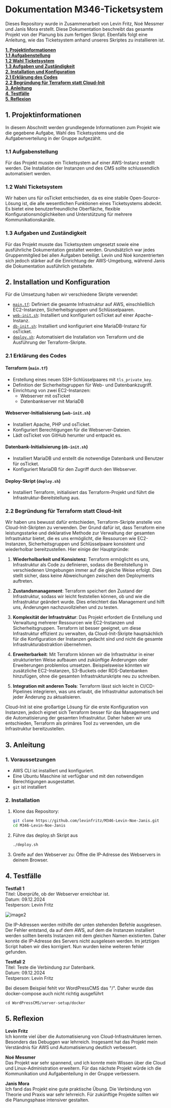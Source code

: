 # Dokumentation M346-Ticketsystem

Dieses Repository wurde in Zusammenarbeit von Levin Fritz, Noé Messmer und Janis Mora erstellt. Diese Dokumentation beschreibt das gesamte Projekt von der Planung bis zum fertigen Skript. Ebenfalls folgt eine Anleitung, wie das Ticketsystem anhand unseres Skriptes zu installieren ist.

[**1. Projektinformationen**](#anker)  
[**1.1 Aufgabenstellung**](#anker1)  
[**1.2 Wahl Ticketsystem**](#anker2)  
[**1.3 Aufgaben und Zuständigkeit**](#anker3)  
[**2. Installation und Konfiguration**](#anker4)  
[**2.1 Erklärung des Codes**](#anker8)  
[**2.2 Begründung für Terraform statt Cloud-Init**](#anker9)  
[**3. Anleitung**](#anker5)  
[**4. Testfälle**](#anker6)  
[**5. Reflexion**](#anker7)

<a name="anker"></a>
## 1. Projektinformationen

In diesem Abschnitt werden grundlegende Informationen zum Projekt wie die gegebene Aufgabe, Wahl des Ticketsystems und die Aufgabenverteilung in der Gruppe aufgezählt.

<a name="anker1"></a>
### 1.1 Aufgabenstellung

Für das Projekt musste ein Ticketsystem auf einer AWS-Instanz erstellt werden. Die Installation der Instanzen und des CMS sollte schlussendlich automatisiert werden.

<a name="anker2"></a>
### 1.2 Wahl Ticketsystem

Wir haben uns für osTicket entschieden, da es eine stabile Open-Source-Lösung ist, die alle wesentlichen Funktionen eines Ticketsystems abdeckt. Es bietet eine benutzerfreundliche Oberfläche, flexible Konfigurationsmöglichkeiten und Unterstützung für mehrere Kommunikationskanäle.

<a name="anker3"></a>
### 1.3 Aufgaben und Zuständigkeit

Für das Projekt musste das Ticketsystem umgesetzt sowie eine ausführliche Dokumentation gestaltet werden. Grundsätzlich war jedes Gruppenmitglied bei allen Aufgaben beteiligt. Levin und Noé konzentrierten sich jedoch stärker auf die Einrichtung der AWS-Umgebung, während Janis die Dokumentation ausführlich gestaltete.

<a name="anker4"></a>
## 2. Installation und Konfiguration

Für die Umsetzung haben wir verschiedene Skripte verwendet:

- [`main.tf`](https://github.com/levinfritz/M346-Levin-Noe-Janis/blob/main/Konfiguration/main.tf): Definiert die gesamte Infrastruktur auf AWS, einschließlich EC2-Instanzen, Sicherheitsgruppen und Schlüsselpaaren.
- [`web-init.sh`](https://github.com/levinfritz/M346-Levin-Noe-Janis/blob/main/Konfiguration/web-init.sh): Installiert und konfiguriert osTicket auf einer Apache-Instanz.
- [`db-init.sh`](https://github.com/levinfritz/M346-Levin-Noe-Janis/blob/main/Konfiguration/db-init.sh): Installiert und konfiguriert eine MariaDB-Instanz für osTicket.
- [`deploy.sh`](https://github.com/levinfritz/M346-Levin-Noe-Janis/blob/main/Konfiguration/deploy.sh): Automatisiert die Installation von Terraform und die Ausführung der Terraform-Skripte.


<a name="anker8"></a>
### 2.1 Erklärung des Codes

#### Terraform (`main.tf`)

- Erstellung eines neuen SSH-Schlüsselpaares mit `tls_private_key`.
- Definition der Sicherheitsgruppen für Web- und Datenbankzugriff.
- Einrichtung von zwei EC2-Instanzen:
  - Webserver mit osTicket
  - Datenbankserver mit MariaDB

#### Webserver-Initialisierung (`web-init.sh`)

- Installiert Apache, PHP und osTicket.
- Konfiguriert Berechtigungen für die Webserver-Dateien.
- Lädt osTicket von GitHub herunter und entpackt es.

#### Datenbank-Initialisierung (`db-init.sh`)

- Installiert MariaDB und erstellt die notwendige Datenbank und Benutzer für osTicket.
- Konfiguriert MariaDB für den Zugriff durch den Webserver.

#### Deploy-Skript (`deploy.sh`)

- Installiert Terraform, initialisiert das Terraform-Projekt und führt die Infrastruktur-Bereitstellung aus.


<a name="anker9"></a>
### 2.2 Begründung für Terraform statt Cloud-Init

Wir haben uns bewusst dafür entschieden, Terraform-Skripte anstelle von Cloud-Init-Skripten zu verwenden. Der Grund dafür ist, dass Terraform eine leistungsstarke und deklarative Methode zur Verwaltung der gesamten Infrastruktur bietet, die es uns ermöglicht, die Ressourcen wie EC2-Instanzen, Sicherheitsgruppen und Schlüsselpaare konsistent und wiederholbar bereitzustellen. Hier einige der Hauptgründe:

1. **Wiederholbarkeit und Konsistenz**: Terraform ermöglicht es uns, Infrastruktur als Code zu definieren, sodass die Bereitstellung in verschiedenen Umgebungen immer auf die gleiche Weise erfolgt. Dies stellt sicher, dass keine Abweichungen zwischen den Deployments auftreten.
  
2. **Zustandsmanagement**: Terraform speichert den Zustand der Infrastruktur, sodass wir leicht feststellen können, ob und wie die Infrastruktur geändert wurde. Dies erleichtert das Management und hilft uns, Änderungen nachzuvollziehen und zu testen.

3. **Komplexität der Infrastruktur**: Das Projekt erfordert die Erstellung und Verwaltung mehrerer Ressourcen wie EC2-Instanzen und Sicherheitsgruppen. Terraform ist besser geeignet, um diese Infrastruktur effizient zu verwalten, da Cloud-Init-Skripte hauptsächlich für die Konfiguration der Instanzen gedacht sind und nicht die gesamte Infrastrukturabstraktion übernehmen.

4. **Erweiterbarkeit**: Mit Terraform können wir die Infrastruktur in einer strukturierten Weise aufbauen und zukünftige Änderungen oder Erweiterungen problemlos umsetzen. Beispielsweise könnten wir zusätzliche EC2-Instanzen, S3-Buckets oder RDS-Datenbanken hinzufügen, ohne die gesamten Infrastrukturskripte neu zu schreiben.

5. **Integration mit anderen Tools**: Terraform lässt sich leicht in CI/CD-Pipelines integrieren, was uns erlaubt, die Infrastruktur automatisch bei jeder Änderung zu aktualisieren.

Cloud-Init ist eine großartige Lösung für die erste Konfiguration von Instanzen, jedoch eignet sich Terraform besser für das Management und die Automatisierung der gesamten Infrastruktur. Daher haben wir uns entschieden, Terraform als primäres Tool zu verwenden, um die Infrastruktur bereitzustellen.

<a name="anker5"></a>
## 3. Anleitung 

### 1. Voraussetzungen

- AWS CLI ist installiert und konfiguriert.
- Eine Ubuntu Maschine ist verfügbar und mit den notwendigen Berechtigungen ausgestattet.
- `git` ist installiert

### 2. Installation

1. Klone das Repository:
   ```bash
   git clone https://github.com/levinfritz/M346-Levin-Noe-Janis.git
   cd M346-Levin-Noe-Janis
2. Führe das deploy.sh Skript aus 
    ```bash
   ./deploy.sh

3. Greife auf den Webserver zu: Öffne die IP-Adresse des Webservers in deinem Browser. 

<a name="anker6"></a>
## 4. Testfälle  
**Testfall 1** <br>
Titel: Überprüfe, ob der Webserver erreichbar ist.<br>
Datum: 09.12.2024<br>
Testperson: Levin Fritz<br>

![image2](https://github.com/davidbuerge1/M346-CMS/blob/main/server-setup/207bb161-4192-4b38-9554-fa0202a65119.jpg)

Die IP-Adressen werden mithilfe der unten stehenden Befehle ausgelesen. Der Fehler entstand, da auf dem AWS, auf dem die Instanzen installiert werden sollten bereits Instanzen mit dem gleichen Namen existierten. Daher konnte die IP-Adresse des Servers nicht ausgelesen werden. Im jetztigen Script haben wir dies korrigiert. Nun wurden keine weiteren fehler gefunden.
  
**Testfall 2**  
Titel: Teste die Verbindung zur Datenbank.<br>
Datum: 09.12.2024<br>
Testperson: Levin Fritz<br>

Bei diesem Beispiel fehlt vor WordPressCMS das "/". Daher wurde das docker-compose auch nicht richtig ausgeführt
```
cd WordPressCMS/server-setup/docker
```
<a name="anker7"></a>
## 5. Reflexion 

**Levin Fritz**  
Ich konnte viel über die Automatisierung von Cloud-Infrastrukturen lernen. Besonders das Debuggen war lehrreich. Insgesamt hat das Projekt mein Verständnis für AWS und Automatisierung deutlich verbessert.

**Noé Messmer**  
Das Projekt war sehr spannend, und ich konnte mein Wissen über die Cloud und Linux-Administration erweitern. Für das nächste Projekt würde ich die Kommunikation und Aufgabenteilung in der Gruppe verbessern.

**Janis Mora**  
Ich fand das Projekt eine gute praktische Übung. Die Verbindung von Theorie und Praxis war sehr lehrreich. Für zukünftige Projekte sollten wir die Planungsphase intensiver gestalten.
